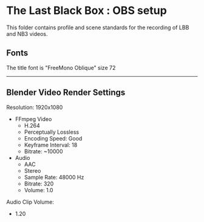 # The Last Black Box : OBS setup

This folder contains profile and scene standards for the recording of LBB and NB3 videos.

## Fonts

The title font is "FreeMono Oblique" size 72

---

## Blender Video Render Settings

Resolution: 1920x1080
- FFmpeg Video
  - H.264
  - Perceptually Lossless
  - Encoding Speed: Good
  - Keyframe Interval: 18
  - Bitrate: ~10000
- Audio
  - AAC
  - Stereo
  - Sample Rate: 48000 Hz
  - Bitrate: 320
  - Volume: 1.0

Audio Clip Volume:
- 1.20
